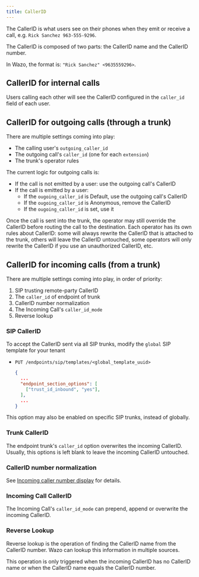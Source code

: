 ```yaml
---
title: CallerID
---
```


The CallerID is what users see on their phones when they emit or receive a call, e.g.
`Rick Sanchez 963-555-9296`.

The CallerID is composed of two parts: the CallerID name and the CallerID number.

In Wazo, the format is: `"Rick Sanchez" <9635559296>`.

## CallerID for internal calls

Users calling each other will see the CallerID configured in the `caller_id` field of each user.

## CallerID for outgoing calls (through a trunk)

There are multiple settings coming into play:

- The calling user's `outgoing_caller_id`
- The outgoing call's `caller_id` (one for each `extension`)
- The trunk's operator rules

The current logic for outgoing calls is:

- If the call is not emitted by a user: use the outgoing call's CallerID
- If the call is emitted by a user:
  - If the `ougoing_caller_id` is Default, use the outgoing call's CallerID
  - If the `ougoing_caller_id` is Anonymous, remove the CallerID
  - If the `ougoing_caller_id` is set, use it

Once the call is sent into the trunk, the operator may still override the CallerID before routing
the call to the destination. Each operator has its own rules about CallerID: some will always
rewrite the CallerID that is attached to the trunk, others will leave the CallerID untouched, some
operators will only rewrite the CallerID if you use an unauthorized CallerID, etc.

## CallerID for incoming calls (from a trunk)

There are multiple settings coming into play, in order of priority:

1. SIP trusting remote-party CallerID
2. The `caller_id` of endpoint of trunk
3. CallerID number normalization
4. The Incoming Call's `caller_id_mode`
5. Reverse lookup

### SIP CallerID

To accept the CallerID sent via all SIP trunks, modify the `global` SIP template for your tenant

- `PUT /endpoints/sip/templates/<global_template_uuid>`

    ```json
    {
      ...
      "endpoint_section_options": [
        ["trust_id_inbound", "yes"],
      ],
      ...
    }
    ```

This option may also be enabled on specific SIP trunks, instead of globally.

### Trunk CallerID

The endpoint trunk's `caller_id` option overwrites the incoming CallerID. Usually, this options is
left blank to leave the incoming CallerID untouched.

### CallerID number normalization

See [Incoming caller number display](/uc-doc/installation/postinstall#callerid-num-normalization)
for details.

### Incoming Call CallerID

The Incoming Call's `caller_id_mode` can prepend, append or overwrite the incoming
CallerID.

### Reverse Lookup

Reverse lookup is the operation of finding the CallerID name from the CallerID number. Wazo can
lookup this information in multiple sources.

This operation is only triggered when the incoming CallerID has no CallerID name or when the
CallerID name equals the CallerID number.
